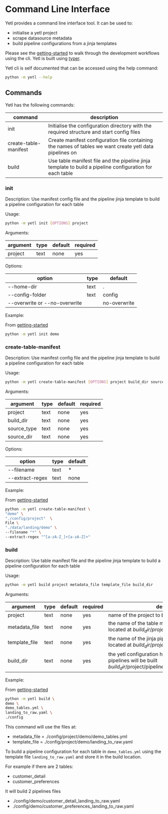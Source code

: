 # Command Line Interface

Yetl provides a command line interface tool. It can be used to:

- initialise a yetl project
- scrape datasource metadata
- build pipeline configurations from a jinja templates

Please see the [getting-started](../tutorial/gettingstarted.md) to walk through the development workflows using the cli. Yetl is built using [typer](https://typer.tiangolo.com/).

Yetl cli is self documented that can be accessed using the help command:

```sh
python -m yetl --help
```

## Commands

Yetl has the following commands:

|command|description|
|-|-|
| init | Initialise the configuration directory with the required structure and start config files |
| create-table-manifest | Create manifest configuration file containing the names of tables we want create yetl data pipelines on |
| build | Use table manifest file and the pipeline jinja template to build a pipeline configuration for each table |

### init

Description: Use manifest config file and the pipeline jinja template to build a pipeline configuration for each table

Usage:

```sh
python -m yetl init [OPTIONS] project 
```

Arguments:

|argument|type|default|required|
|-|-|-|-|
|project|text|none|yes|


Options:

|option|type|default|
|-|-|-|
|--home-dir|text|.|
|--config-folder|text|config|
|--overwrite or --no-overwrite||no-overwrite|

Example:

From [getting-started](../tutorial/gettingstarted.md)

```sh
python -m yetl init demo 
```

### create-table-manifest

Description: Use manifest config file and the pipeline jinja template to build a pipeline configuration for each table

Usage:

```sh
python -m yetl create-table-manifest [OPTIONS] project build_dir source_type source_dir
```

Arguments:

|argument|type|default|required|
|-|-|-|-|
|project|text|none|yes|
|build_dir|text|none|yes|
|source_type|text|none|yes|
|source_dir|text|none|yes|

Options:

|option|type|default|
|-|-|-|
|--filename|text|*|
|--extract-regex|text|none|

Example:

From [getting-started](../tutorial/gettingstarted.md)

```sh
python -m yetl create-table-manifest \
"demo" \
"./config/project"  \
File \
"./data/landing/demo" \
--filename "*" \
--extract-regex "^[a-zA-Z_]+[a-zA-Z]+"
```

### build

Description: Use table manifest file and the pipeline jinja template to build a pipeline configuration for each table

Usage:

```sh
python -m yetl build project metadata_file template_file build_dir
```

Arguments:

|argument|type|default|required|description|
|-|-|-|-|-|
|project|text|none|yes| name of the project to build the pipeline into |
|metadata_file|text|none|yes| the name of the table manifest configuration file located at $build_dir/project/$project/$metadata_file |
|template_file|text|none|yes| the name of the jinja pipeline yaml template file located at $build_dir/project/$project/$template_file |
|build_dir|text|none|yes| the yetl configuration home directory where the pipelines will be built $build_dir/$project/pipelines/$tablename_$template_file |

Example:

From [getting-started](../tutorial/gettingstarted.md)

```sh
python -m yetl build \
demo \
demo_tables.yml \
landing_to_raw.yaml \
./config
```

This command will use the files at:

- metadata_file = ./config/project/demo/demo_tables.yml
- template_file = ./config/project/demo/landing_to_raw.yaml

To build a pipeline configuration for each table in `demo_tables.yml` using the template file `landing_to_raw.yaml` and store it in the build location. 

For example if there are 2 tables:

- customer_detail
- customer_preferences

It will build 2 pipelines files

- ./config/demo/customer_detail_landing_to_raw.yaml 
- ./config/demo/customer_preferences_landing_to_raw.yaml 